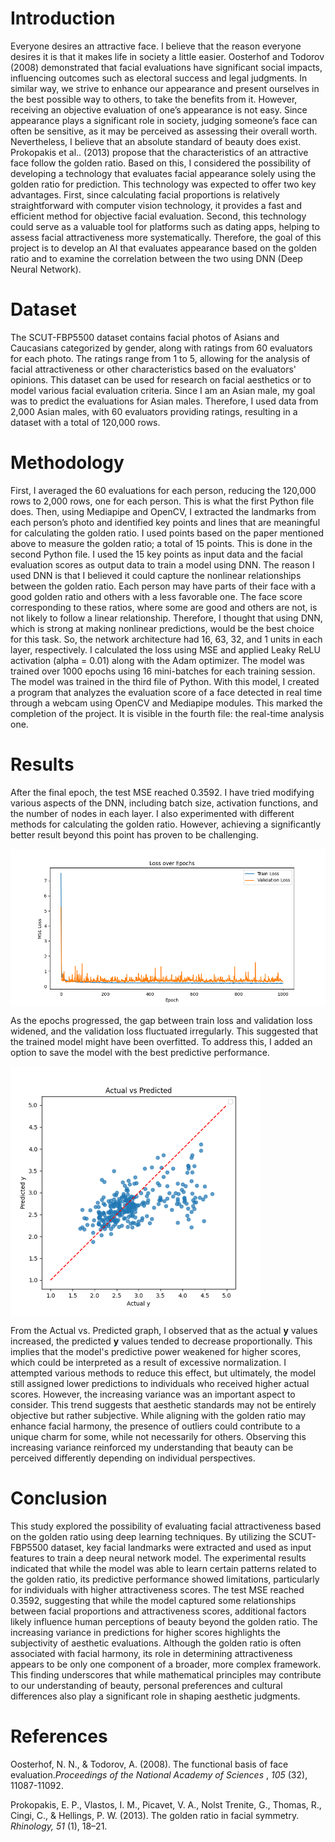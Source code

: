 # Introduction

Everyone desires an attractive face. I believe that the reason everyone desires it is that it makes life in society a little easier. Oosterhof and Todorov (2008) demonstrated that facial evaluations have significant social impacts, influencing outcomes such as electoral success and legal judgments. In similar way, we strive to enhance our appearance and present ourselves in the best possible way to others, to take the benefits from it. However, receiving an objective evaluation of one’s appearance is not easy. Since appearance plays a significant role in society, judging someone’s face can often be sensitive, as it may be perceived as assessing their overall worth. Nevertheless, I believe that an absolute standard of beauty does exist. Prokopakis et al.. (2013) propose that the characteristics of an attractive face follow the golden ratio. Based on this, I considered the possibility of developing a technology that evaluates facial appearance solely using the golden ratio for prediction. This technology was expected to offer two key advantages. First, since calculating facial proportions is relatively straightforward with computer vision technology, it provides a fast and efficient method for objective facial evaluation. Second, this technology could serve as a valuable tool for platforms such as dating apps, helping to assess facial attractiveness more systematically. Therefore, the goal of this project is to develop an AI that evaluates appearance based on the golden ratio and to examine the correlation between the two using DNN (Deep Neural Network).

# Dataset

The SCUT-FBP5500 dataset contains facial photos of Asians and Caucasians categorized by gender, along with ratings from 60 evaluators for each photo. The ratings range from 1 to 5, allowing for the analysis of facial attractiveness or other characteristics based on the evaluators' opinions. This dataset can be used for research on facial aesthetics or to model various facial evaluation criteria. Since I am an Asian male, my goal was to predict the evaluations for Asian males. Therefore, I used data from 2,000 Asian males, with 60 evaluators providing ratings, resulting in a dataset with a total of 120,000 rows.

# Methodology

First, I averaged the 60 evaluations for each person, reducing the 120,000 rows to 2,000 rows, one for each person. This is what the first Python file does. Then, using Mediapipe and OpenCV, I extracted the landmarks from each person’s photo and identified key points and lines that are meaningful for calculating the golden ratio. I used points based on the paper mentioned above to measure the golden ratio; a total of 15 points. This is done in the second Python file. I used the 15 key points as input data and the facial evaluation scores as output data to train a model using DNN. The reason I used DNN is that I believed it could capture the nonlinear relationships between the golden ratio. Each person may have parts of their face with a good golden ratio and others with a less favorable one. The face score corresponding to these ratios, where some are good and others are not, is not likely to follow a linear relationship. Therefore, I thought that using DNN, which is strong at making nonlinear predictions, would be the best choice for this task. So, the network architecture had 16, 63, 32, and 1 units in each layer, respectively. I calculated the loss using MSE and applied Leaky ReLU activation (alpha = 0.01) along with the Adam optimizer. The model was trained over 1000 epochs using 16 mini-batches for each training session. The model was trained in the third file of Python. With this model, I created a program that analyzes the evaluation score of a face detected in real time through a webcam using OpenCV and Mediapipe modules. This marked the completion of the project. It is visible in the fourth file: the real-time analysis one.

# Results

After the final epoch, the test MSE reached 0.3592. I have tried modifying various aspects of the DNN, including batch size, activation functions, and the number of nodes in each layer. I also experimented with different methods for calculating the golden ratio. However, achieving a significantly better result beyond this point has proven to be challenging.

<img src="files/AM_training_history.png" align="center" width="800">

As the epochs progressed, the gap between train loss and validation loss widened, and the validation loss fluctuated irregularly. This suggested that the trained model might have been overfitted. To address this, I added an option to save the model with the best predictive performance.

<img src="files/AM_actual_vs_predicted.png" align="center" width="400">

From the Actual vs. Predicted graph, I observed that as the actual **y** values increased, the predicted **y** values tended to decrease proportionally. This implies that the model's predictive power weakened for higher scores, which could be interpreted as a result of excessive normalization. I attempted various methods to reduce this effect, but ultimately, the model still assigned lower predictions to individuals who received higher actual scores. However, the increasing variance was an important aspect to consider. This trend suggests that aesthetic standards may not be entirely objective but rather subjective. While aligning with the golden ratio may enhance facial harmony, the presence of outliers could contribute to a unique charm for some, while not necessarily for others. Observing this increasing variance reinforced my understanding that beauty can be perceived differently depending on individual perspectives.

# Conclusion

This study explored the possibility of evaluating facial attractiveness based on the golden ratio using deep learning techniques. By utilizing the SCUT-FBP5500 dataset, key facial landmarks were extracted and used as input features to train a deep neural network model. The experimental results indicated that while the model was able to learn certain patterns related to the golden ratio, its predictive performance showed limitations, particularly for individuals with higher attractiveness scores. The test MSE reached 0.3592, suggesting that while the model captured some relationships between facial proportions and attractiveness scores, additional factors likely influence human perceptions of beauty beyond the golden ratio. The increasing variance in predictions for higher scores highlights the subjectivity of aesthetic evaluations. Although the golden ratio is often associated with facial harmony, its role in determining attractiveness appears to be only one component of a broader, more complex framework. This finding underscores that while mathematical principles may contribute to our understanding of beauty, personal preferences and cultural differences also play a significant role in shaping aesthetic judgments.

# References

Oosterhof, N. N., & Todorov, A. (2008). The functional basis of face evaluation.*Proceedings of the National Academy of Sciences* ,  *105* (32), 11087-11092.

Prokopakis, E. P., Vlastos, I. M., Picavet, V. A., Nolst Trenite, G., Thomas, R., Cingi, C., & Hellings, P. W. (2013). The golden ratio in facial symmetry. *Rhinology, 51* (1), 18–21.
